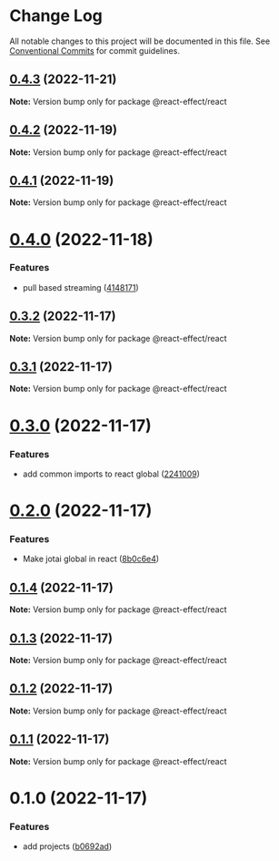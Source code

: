 # Change Log

All notable changes to this project will be documented in this file.
See [Conventional Commits](https://conventionalcommits.org) for commit guidelines.

## [0.4.3](https://github.com/tim-smart/react-effect/compare/@react-effect/react@0.4.2...@react-effect/react@0.4.3) (2022-11-21)

**Note:** Version bump only for package @react-effect/react

## [0.4.2](https://github.com/tim-smart/react-effect/compare/@react-effect/react@0.4.1...@react-effect/react@0.4.2) (2022-11-19)

**Note:** Version bump only for package @react-effect/react

## [0.4.1](https://github.com/tim-smart/react-effect/compare/@react-effect/react@0.4.0...@react-effect/react@0.4.1) (2022-11-19)

**Note:** Version bump only for package @react-effect/react

# [0.4.0](https://github.com/tim-smart/react-effect/compare/@react-effect/react@0.3.2...@react-effect/react@0.4.0) (2022-11-18)

### Features

- pull based streaming ([4148171](https://github.com/tim-smart/react-effect/commit/414817132702976c6550062f6cc1cdd6cbe52e49))

## [0.3.2](https://github.com/tim-smart/react-effect/compare/@react-effect/react@0.3.1...@react-effect/react@0.3.2) (2022-11-17)

**Note:** Version bump only for package @react-effect/react

## [0.3.1](https://github.com/tim-smart/react-effect/compare/@react-effect/react@0.3.0...@react-effect/react@0.3.1) (2022-11-17)

**Note:** Version bump only for package @react-effect/react

# [0.3.0](https://github.com/tim-smart/react-effect/compare/@react-effect/react@0.2.0...@react-effect/react@0.3.0) (2022-11-17)

### Features

- add common imports to react global ([2241009](https://github.com/tim-smart/react-effect/commit/2241009464175abfb8788d2223de980b42b2a7a0))

# [0.2.0](https://github.com/tim-smart/react-effect/compare/@react-effect/react@0.1.4...@react-effect/react@0.2.0) (2022-11-17)

### Features

- Make jotai global in react ([8b0c6e4](https://github.com/tim-smart/react-effect/commit/8b0c6e443aed0993943eaaae05394a20235b9699))

## [0.1.4](https://github.com/tim-smart/react-effect/compare/@react-effect/react@0.1.3...@react-effect/react@0.1.4) (2022-11-17)

**Note:** Version bump only for package @react-effect/react

## [0.1.3](https://github.com/tim-smart/react-effect/compare/@react-effect/react@0.1.2...@react-effect/react@0.1.3) (2022-11-17)

**Note:** Version bump only for package @react-effect/react

## [0.1.2](https://github.com/tim-smart/react-effect/compare/@react-effect/react@0.1.1...@react-effect/react@0.1.2) (2022-11-17)

**Note:** Version bump only for package @react-effect/react

## [0.1.1](https://github.com/tim-smart/react-effect/compare/@react-effect/react@0.1.0...@react-effect/react@0.1.1) (2022-11-17)

**Note:** Version bump only for package @react-effect/react

# 0.1.0 (2022-11-17)

### Features

- add projects ([b0692ad](https://github.com/tim-smart/react-effect/commit/b0692ad727f55c0c0623c2af1cfde45a9bc8dc8c))
